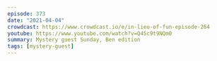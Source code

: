 ```yaml
---
episode: 373
date: "2021-04-04"
crowdcast: https://www.crowdcast.io/e/in-lieu-of-fun-episode-264
youtube: https://www.youtube.com/watch?v=Q45c9t9NQm0
summary: Mystery guest Sunday, Ben edition
tags: [mystery-guest]
---
```

